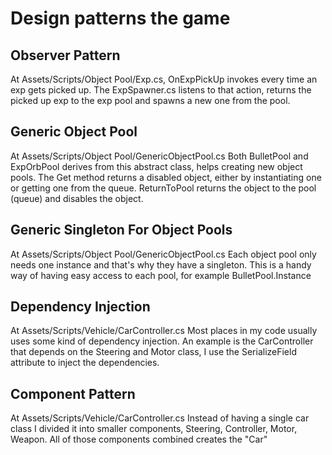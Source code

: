 # Design patterns the game

## Observer Pattern
At Assets/Scripts/Object Pool/Exp.cs, OnExpPickUp invokes every time an exp gets picked up. The ExpSpawner.cs listens to that action, returns the picked up exp to the exp pool and spawns a new one from the pool.

## Generic Object Pool
At Assets/Scripts/Object Pool/GenericObjectPool.cs 
Both BulletPool and ExpOrbPool derives from this abstract class, helps creating new object pools. The Get method returns a disabled object, either by instantiating one or getting one from the queue. ReturnToPool returns the object to the pool (queue) and disables the object. 

## Generic Singleton For Object Pools
At Assets/Scripts/Object Pool/GenericObjectPool.cs 
Each object pool only needs one instance and that's why they have a singleton. This is a handy way of having easy access to each pool, for example BulletPool.Instance

## Dependency Injection
At Assets/Scripts/Vehicle/CarController.cs
Most places in my code usually uses some kind of dependency injection. An example is the CarController that depends on the Steering and Motor class, I use the SerializeField attribute to inject the dependencies. 
## Component Pattern

At Assets/Scripts/Vehicle/CarController.cs
Instead of having a single car class I divided it into smaller components, Steering, Controller, Motor, Weapon. All of those components combined creates the "Car"



